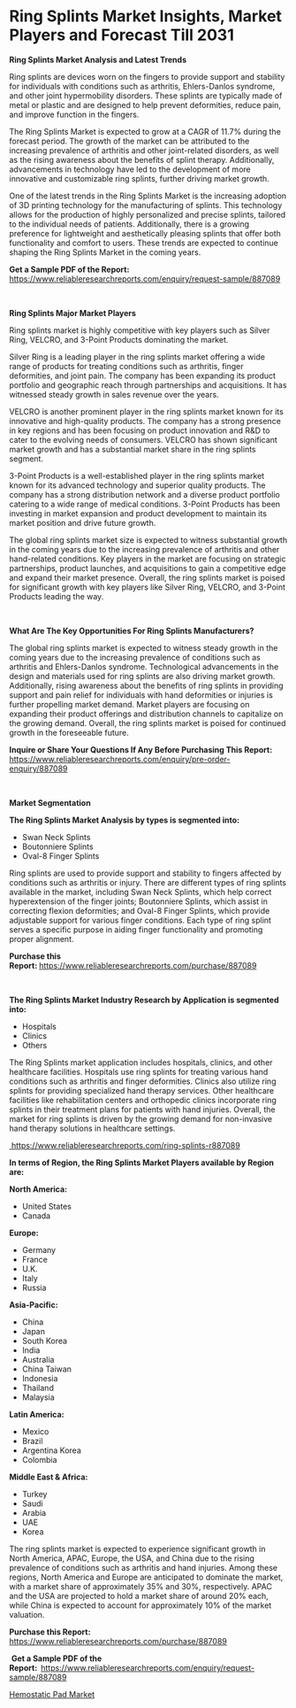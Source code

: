 <p><h1>Ring Splints Market Insights, Market Players and Forecast Till 2031</h1></p><p><strong>Ring Splints Market Analysis and Latest Trends</strong></p>
<p><p>Ring splints are devices worn on the fingers to provide support and stability for individuals with conditions such as arthritis, Ehlers-Danlos syndrome, and other joint hypermobility disorders. These splints are typically made of metal or plastic and are designed to help prevent deformities, reduce pain, and improve function in the fingers.</p><p>The Ring Splints Market is expected to grow at a CAGR of 11.7% during the forecast period. The growth of the market can be attributed to the increasing prevalence of arthritis and other joint-related disorders, as well as the rising awareness about the benefits of splint therapy. Additionally, advancements in technology have led to the development of more innovative and customizable ring splints, further driving market growth.</p><p>One of the latest trends in the Ring Splints Market is the increasing adoption of 3D printing technology for the manufacturing of splints. This technology allows for the production of highly personalized and precise splints, tailored to the individual needs of patients. Additionally, there is a growing preference for lightweight and aesthetically pleasing splints that offer both functionality and comfort to users. These trends are expected to continue shaping the Ring Splints Market in the coming years.</p></p>
<p><strong>Get a Sample PDF of the Report:&nbsp;</strong> <a href="https://www.reliableresearchreports.com/enquiry/request-sample/887089">https://www.reliableresearchreports.com/enquiry/request-sample/887089</a></p>
<p>&nbsp;</p>
<p><strong>Ring Splints Major Market Players</strong></p>
<p><p>Ring splints market is highly competitive with key players such as Silver Ring, VELCRO, and 3-Point Products dominating the market. </p><p>Silver Ring is a leading player in the ring splints market offering a wide range of products for treating conditions such as arthritis, finger deformities, and joint pain. The company has been expanding its product portfolio and geographic reach through partnerships and acquisitions. It has witnessed steady growth in sales revenue over the years.</p><p>VELCRO is another prominent player in the ring splints market known for its innovative and high-quality products. The company has a strong presence in key regions and has been focusing on product innovation and R&D to cater to the evolving needs of consumers. VELCRO has shown significant market growth and has a substantial market share in the ring splints segment.</p><p>3-Point Products is a well-established player in the ring splints market known for its advanced technology and superior quality products. The company has a strong distribution network and a diverse product portfolio catering to a wide range of medical conditions. 3-Point Products has been investing in market expansion and product development to maintain its market position and drive future growth.</p><p>The global ring splints market size is expected to witness substantial growth in the coming years due to the increasing prevalence of arthritis and other hand-related conditions. Key players in the market are focusing on strategic partnerships, product launches, and acquisitions to gain a competitive edge and expand their market presence. Overall, the ring splints market is poised for significant growth with key players like Silver Ring, VELCRO, and 3-Point Products leading the way.</p></p>
<p>&nbsp;</p>
<p><strong>What Are The Key Opportunities For Ring Splints Manufacturers?</strong></p>
<p><p>The global ring splints market is expected to witness steady growth in the coming years due to the increasing prevalence of conditions such as arthritis and Ehlers-Danlos syndrome. Technological advancements in the design and materials used for ring splints are also driving market growth. Additionally, rising awareness about the benefits of ring splints in providing support and pain relief for individuals with hand deformities or injuries is further propelling market demand. Market players are focusing on expanding their product offerings and distribution channels to capitalize on the growing demand. Overall, the ring splints market is poised for continued growth in the foreseeable future.</p></p>
<p><strong>Inquire or Share Your Questions If Any Before Purchasing This Report:</strong> <a href="https://www.reliableresearchreports.com/enquiry/pre-order-enquiry/887089">https://www.reliableresearchreports.com/enquiry/pre-order-enquiry/887089</a></p>
<p>&nbsp;</p>
<p><strong>Market Segmentation</strong></p>
<p><strong>The Ring Splints Market Analysis by types is segmented into:</strong></p>
<p><ul><li>Swan Neck Splints</li><li>Boutonniere Splints</li><li>Oval-8 Finger Splints</li></ul></p>
<p><p>Ring splints are used to provide support and stability to fingers affected by conditions such as arthritis or injury. There are different types of ring splints available in the market, including Swan Neck Splints, which help correct hyperextension of the finger joints; Boutonniere Splints, which assist in correcting flexion deformities; and Oval-8 Finger Splints, which provide adjustable support for various finger conditions. Each type of ring splint serves a specific purpose in aiding finger functionality and promoting proper alignment.</p></p>
<p><strong>Purchase this Report:&nbsp;</strong><a href="https://www.reliableresearchreports.com/purchase/887089">https://www.reliableresearchreports.com/purchase/887089</a></p>
<p>&nbsp;</p>
<p><strong>The Ring Splints Market Industry Research by Application is segmented into:</strong></p>
<p><ul><li>Hospitals</li><li>Clinics</li><li>Others</li></ul></p>
<p><p>The Ring Splints market application includes hospitals, clinics, and other healthcare facilities. Hospitals use ring splints for treating various hand conditions such as arthritis and finger deformities. Clinics also utilize ring splints for providing specialized hand therapy services. Other healthcare facilities like rehabilitation centers and orthopedic clinics incorporate ring splints in their treatment plans for patients with hand injuries. Overall, the market for ring splints is driven by the growing demand for non-invasive hand therapy solutions in healthcare settings.</p></p>
<p><a href="https://www.reliableresearchreports.com/ring-splints-r887089">&nbsp;https://www.reliableresearchreports.com/ring-splints-r887089</a></p>
<p><strong>In terms of Region, the Ring Splints Market Players available by Region are:</strong></p>
<p>
    <p> <strong> North America: </strong>
        <ul>
            <li>United States</li>
            <li>Canada</li>
        </ul>
        </p> 
    <p> <strong> Europe: </strong>
        <ul>
            <li>Germany</li>
            <li>France</li>
            <li>U.K.</li>
            <li>Italy</li>
            <li>Russia</li>
        </ul>
        </p> 
    <p> <strong> Asia-Pacific: </strong>
        <ul>
            <li>China</li>
            <li>Japan</li>
            <li>South Korea</li>
            <li>India</li>
            <li>Australia</li>
            <li>China Taiwan</li>
            <li>Indonesia</li>
            <li>Thailand</li>
            <li>Malaysia</li>
        </ul>
        </p> 
    <p> <strong> Latin America: </strong>
        <ul>
            <li>Mexico</li>
            <li>Brazil</li>
            <li>Argentina Korea</li>
            <li>Colombia</li>
        </ul>
        </p> 
    <p> <strong> Middle East & Africa: </strong>
        <ul>
            <li>Turkey</li>
            <li>Saudi</li>
            <li>Arabia</li>
            <li>UAE</li>
            <li>Korea</li>
        </ul>
    </p>
    </p>
<p><p>The ring splints market is expected to experience significant growth in North America, APAC, Europe, the USA, and China due to the rising prevalence of conditions such as arthritis and hand injuries. Among these regions, North America and Europe are anticipated to dominate the market, with a market share of approximately 35% and 30%, respectively. APAC and the USA are projected to hold a market share of around 20% each, while China is expected to account for approximately 10% of the market valuation.</p></p>
<p><strong>Purchase this Report: </strong><a href="https://www.reliableresearchreports.com/purchase/887089">https://www.reliableresearchreports.com/purchase/887089</a></p>
<p>&nbsp;<strong>Get a Sample PDF of the Report:&nbsp;&nbsp;</strong><a href="https://www.reliableresearchreports.com/enquiry/request-sample/887089">https://www.reliableresearchreports.com/enquiry/request-sample/887089</a></p>
<p><strong></strong></p>
<p><p><a href="https://github.com/ayamgoreng5458/Market-Research-Report-List-1/blob/main/hemostatic-pad-market.md">Hemostatic Pad Market</a></p></p>